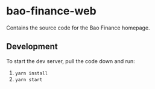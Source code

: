 # bao-finance-web

Contains the source code for the Bao Finance homepage.

## Development

To start the dev server, pull the code down and run:

1. `yarn install`
1. `yarn start`
 
